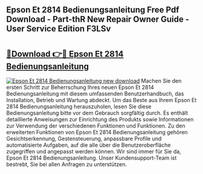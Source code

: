 ## Epson Et 2814 Bedienungsanleitung Free Pdf Download - Part-thR New Repair Owner Guide - User Service Edition F3LSv

# <h2><a href="http://df46w3.blite.top/?on=Epson+Et+2814+Bedienungsanleitung">🔗Download 👉🔴 Epson Et 2814 Bedienungsanleitung</a></h2>

[![Epson Et 2814 Bedienungsanleitung new download](https://i.imgur.com/lujVjoI.png)](http://df46w3.blite.top/?on=Epson+Et+2814+Bedienungsanleitung)
Machen Sie den ersten Schritt zur Beherrschung Ihres neuen Epson Et 2814 Bedienungsanleitung mit diesem umfassenden Benutzerhandbuch, das Installation, Betrieb und Wartung abdeckt. Um das Beste aus Ihrem Epson Et 2814 Bedienungsanleitung herauszuholen, lesen Sie diese Bedienungsanleitung bitte vor dem Gebrauch sorgfältig durch. Es enthält detaillierte Anweisungen zur Einrichtung des Produkts sowie Informationen zur Verwendung der verschiedenen Funktionen und Funktionen. Zu den erweiterten Funktionen von Epson Et 2814 Bedienungsanleitung gehören Gesichtserkennung, Gestensteuerung, anpassbare Profile und automatisierte Aufgaben, auf die alle über die Benutzeroberfläche zugegriffen und angepasst werden können. Wir sind immer für Sie da, Epson Et 2814 Bedienungsanleitung. Unser Kundensupport-Team ist bestrebt, Sie bei allen Anfragen zu unterstützen.
